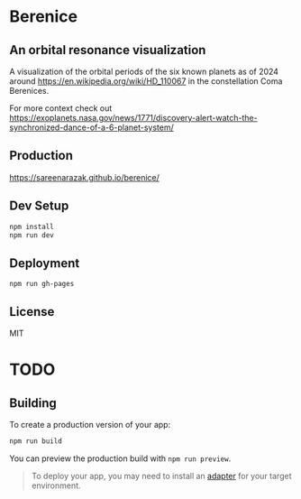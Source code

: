 # Berenice

## An orbital resonance visualization

A visualization of the orbital periods of the six known planets as of 2024 around https://en.wikipedia.org/wiki/HD_110067 in the constellation Coma Berenices.

For more context check out https://exoplanets.nasa.gov/news/1771/discovery-alert-watch-the-synchronized-dance-of-a-6-planet-system/

## Production

https://sareenarazak.github.io/berenice/

## Dev Setup

```bash
npm install
npm run dev
```

## Deployment

`npm run gh-pages`

## License

MIT

# TODO

## Building

To create a production version of your app:

```bash
npm run build
```

You can preview the production build with `npm run preview`.

> To deploy your app, you may need to install an [adapter](https://kit.svelte.dev/docs/adapters) for your target environment.
